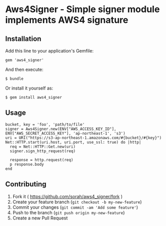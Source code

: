 # Aws4Signer - Simple signer module implements AWS4 signature

## Installation

Add this line to your application's Gemfile:

    gem 'aws4_signer'

And then execute:

    $ bundle

Or install it yourself as:

    $ gem install aws4_signer

## Usage

```
bucket, key = 'foo', 'path/to/file'
signer = Aws4Signer.new(ENV["AWS_ACCESS_KEY_ID"], ENV["AWS_SECRET_ACCESS_KEY"], 'ap-northeast-1', 's3')
uri = URI("https://s3-ap-northeast-1.amazonaws.com/#{bucket}/#{key}")
Net::HTTP.start(uri.host, uri.port, use_ssl: true) do |http| 
  req = Net::HTTP::Get.new(uri)
  signer.sign_http_request(req)

  response = http.request(req)
  p response.body
end
```


## Contributing

1. Fork it ( https://github.com/sorah/aws4_signer/fork )
2. Create your feature branch (`git checkout -b my-new-feature`)
3. Commit your changes (`git commit -am 'Add some feature'`)
4. Push to the branch (`git push origin my-new-feature`)
5. Create a new Pull Request
